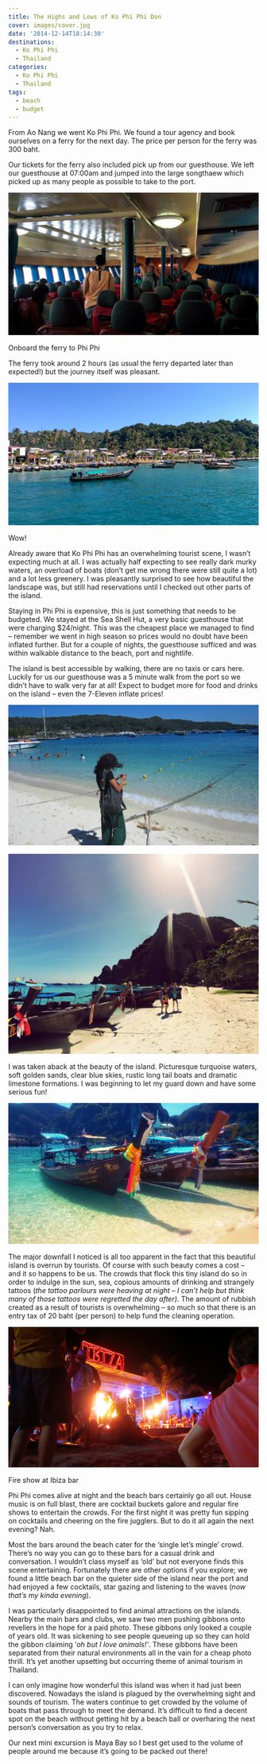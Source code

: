 ```yaml
---
title: The Highs and Lows of Ko Phi Phi Don
cover: images/cover.jpg
date: '2014-12-14T18:14:30'
destinations:
  - Ko Phi Phi
  - Thailand
categories:
  - Ko Phi Phi
  - Thailand
tags:
  - beach
  - budget
---
```

From Ao Nang we went Ko Phi Phi. We found a tour agency and book ourselves on a ferry for the next day. The price per person for the ferry was 300 baht.

Our tickets for the ferry also included pick up from our guesthouse. We left our guesthouse at 07:00am and jumped into the large songthaew which picked up as many people as possible to take to the port.

![](images/16261156531_aa84073bc6_o_d.jpg)

Onboard the ferry to Phi Phi

The ferry took around 2 hours (as usual the ferry departed later than expected!) but the journey itself was pleasant.

![](images/16075446948_6bd2360369_o_d.jpg)

Wow!

Already aware that Ko Phi Phi has an overwhelming tourist scene, I wasn’t expecting much at all. I was actually half expecting to see really dark murky waters, an overload of boats (don’t get me wrong there were still quite a lot) and a lot less greenery. I was pleasantly surprised to see how beautiful the landscape was, but still had reservations until I checked out other parts of the island.

Staying in Phi Phi is expensive, this is just something that needs to be budgeted. We stayed at the Sea Shell Hut, a very basic guesthouse that were charging $24/night. This was the cheapest place we managed to find – remember we went in high season so prices would no doubt have been inflated further. But for a couple of nights, the guesthouse sufficed and was within walkable distance to the beach, port and nightlife.

The island is best accessible by walking, there are no taxis or cars here. Luckily for us our guesthouse was a 5 minute walk from the port so we didn’t have to walk very far at all! Expect to budget more for food and drinks on the island – even the 7-Eleven inflate prices!

![](images/16261316771_f58a51ec7f_k_d.jpg)

![](images/kophiphi.jpg)

I was taken aback at the beauty of the island. Picturesque turquoise waters, soft golden sands, clear blue skies, rustic long tail boats and dramatic limestone formations. I was beginning to let my guard down and have some serious fun!

![](images/boats.jpg)

The major downfall I noticed is all too apparent in the fact that this beautiful island is overrun by tourists. Of course with such beauty comes a cost – and it so happens to be us. The crowds that flock this tiny island do so in order to indulge in the sun, sea, copious amounts of drinking and strangely tattoos (_the tattoo parlours were heaving at night – I can’t help but think many of those tattoos were regretted the day after)_. The amount of rubbish created as a result of tourists is overwhelming – so much so that there is an entry tax of 20 baht (per person) to help fund the cleaning operation.

![](images/fireshow.jpg)

Fire show at Ibiza bar

Phi Phi comes alive at night and the beach bars certainly go all out. House music is on full blast, there are cocktail buckets galore and regular fire shows to entertain the crowds. For the first night it was pretty fun sipping on cocktails and cheering on the fire jugglers. But to do it all again the next evening? Nah.

Most the bars around the beach cater for the ‘single let’s mingle’ crowd. There’s no way you can go to these bars for a casual drink and conversation. I wouldn’t class myself as ‘old’ but not everyone finds this scene entertaining. Fortunately there are other options if you explore; we found a little beach bar on the quieter side of the island near the port and had enjoyed a few cocktails, star gazing and listening to the waves (_now that’s my kinda evening_).

I was particularly disappointed to find animal attractions on the islands. Nearby the main bars and clubs, we saw two men pushing gibbons onto revellers in the hope for a paid photo. These gibbons only looked a couple of years old. It was sickening to see people queueing up so they can hold the gibbon claiming ‘_oh but I love animals!’_. These gibbons have been separated from their natural environments all in the vain for a cheap photo thrill. It’s yet another upsetting but occurring theme of animal tourism in Thailand.

I can only imagine how wonderful this island was when it had just been discovered. Nowadays the island is plagued by the overwhelming sight and sounds of tourism. The waters continue to get crowded by the volume of boats that pass through to meet the demand. It’s difficult to find a decent spot on the beach without getting hit by a beach ball or overharing the next person’s conversation as you try to relax.

Our next mini excursion is Maya Bay so I best get used to the volume of people around me because it’s going to be packed out there!
